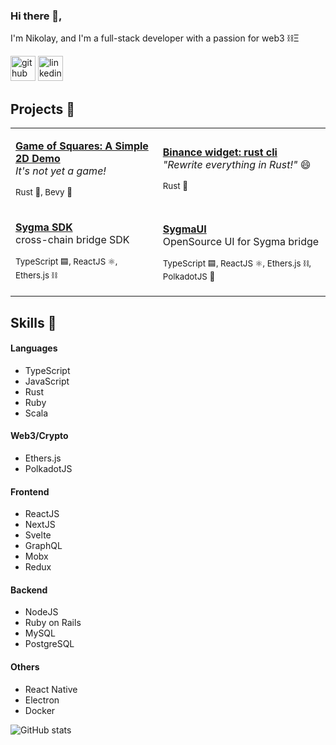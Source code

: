 ### Hi there 👋,
I'm Nikolay, and I'm a full-stack developer with a passion for web3 ⛓️Ξ

[<img src='https://cdn.jsdelivr.net/npm/simple-icons@3.0.1/icons/github.svg' alt='github' height='40'>](https://github.com/enemycnt)  [<img src='https://cdn.jsdelivr.net/npm/simple-icons@3.0.1/icons/linkedin.svg' alt='linkedin' height='40'>](https://www.linkedin.com/in/nikolay-topkaridi/)

## Projects 🚀
<table border="0" cols="2">
<tr>
<td>

  <a href="https://github.com/enemycnt/game_of_squares/"><b>Game of Squares: A Simple 2D Demo</b></a><br/>
  <em>It's not yet a game! </em>

   <small>Rust 🦀, Bevy 👾</small>
</td>
<td>

  <a href="https://github.com/enemycnt/bi-widget-rust-cli"><b>Binance widget: rust cli</b></a><br/>
  <em>"Rewrite everything in Rust!"</em> 😄

  <small>Rust 🦀</small>
</td>
</tr>
<tr>
<td>

  <a href="https://github.com/sygmaprotocol/sygma-sdk"><b>Sygma SDK</b></a><br/>
  cross-chain bridge SDK

  <small>TypeScript 🟦, ReactJS ⚛️, Ethers.js ⛓️ </small>
</td>
<td>

  <a href="https://github.com/sygmaprotocol/sygma-ui"><b>SygmaUI</b></a><br/>
  OpenSource UI for Sygma bridge

  <small>TypeScript 🟦, ReactJS ⚛️, Ethers.js ⛓️, PolkadotJS 🔴</small>
</td>

</tr>
</table>

## Skills 📜

#### Languages
- TypeScript
- JavaScript
- Rust
- Ruby
- Scala

#### Web3/Crypto
- Ethers.js
- PolkadotJS
#### Frontend
- ReactJS
- NextJS
- Svelte
- GraphQL
- Mobx
- Redux
#### Backend
- NodeJS
- Ruby on Rails
- MySQL
- PostgreSQL
#### Others
- React Native
- Electron
- Docker




![GitHub stats](https://github-readme-stats.vercel.app/api?username=enemycnt&show_icons=true&hide_rank=true)
